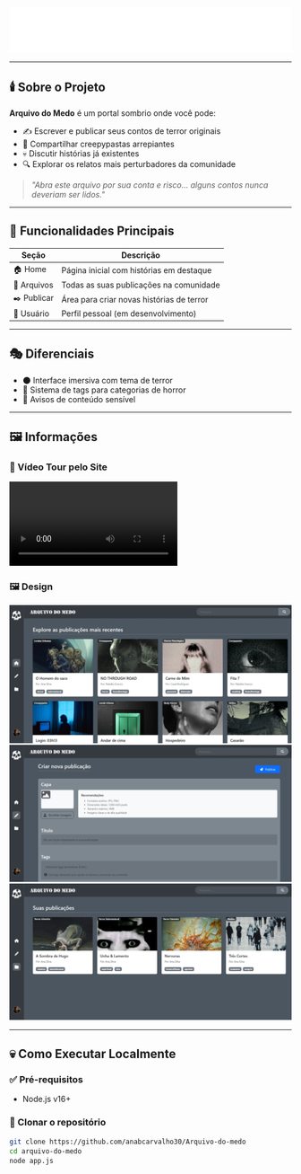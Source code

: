 ![Arquivo-do-medo](/ReadmeMidia/Titulo.png)

---

## 🕯️ Sobre o Projeto

**Arquivo do Medo** é um portal sombrio onde você pode:

- ✍️ Escrever e publicar seus contos de terror originais  
- 📂 Compartilhar creepypastas arrepiantes  
- 💀 Discutir histórias já existentes  
- 🔍 Explorar os relatos mais perturbadores da comunidade  

> *"Abra este arquivo por sua conta e risco... alguns contos nunca deveriam ser lidos."*

---

## 🧟 Funcionalidades Principais

| Seção         | Descrição                                        |
|---------------|--------------------------------------------------|
| 🏠 Home        | Página inicial com histórias em destaque         |
| 📁 Arquivos    | Todas as suas publicações na comunidade          |
| ✒️ Publicar    | Área para criar novas histórias de terror        |
| 👤 Usuário     | Perfil pessoal (em desenvolvimento)              |

---

## 🎭 Diferenciais

- 🌑 Interface imersiva com tema de terror  
- 🔖 Sistema de tags para categorias de horror  
- 🚫 Avisos de conteúdo sensível  

---

## 🖼️ Informações

### 🎥 Vídeo Tour pelo Site

![Arquivo-do-medo](/ReadmeMidia/ArquivoMedo.mp4)

### 🖼️ Design

![Arquivo-do-medo](/ReadmeMidia/Home.jpeg)
![Arquivo-do-medo](/ReadmeMidia/Criar.jpeg)
![Arquivo-do-medo](/ReadmeMidia/Arquivo.jpeg)

---

## 💀 Como Executar Localmente

### ✅ Pré-requisitos

- Node.js v16+  

### 📂 Clonar o repositório

```bash
git clone https://github.com/anabcarvalho30/Arquivo-do-medo
cd arquivo-do-medo
node app.js
